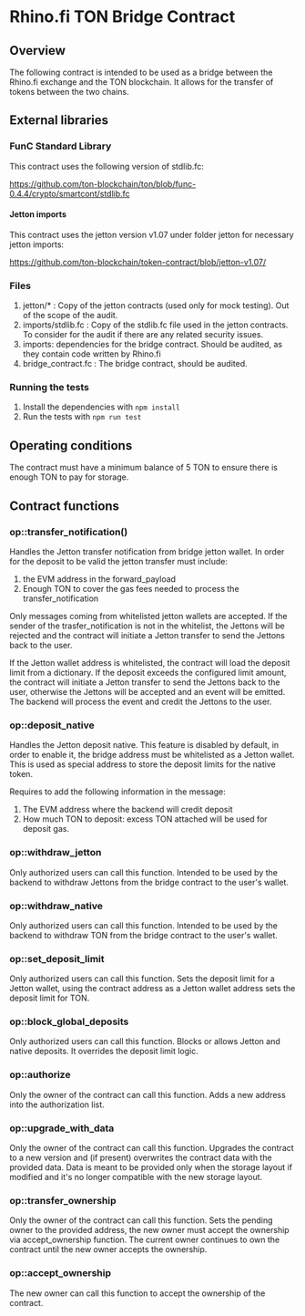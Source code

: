 # Rhino.fi TON Bridge Contract

## Overview
The following contract is intended to be used as a bridge between the Rhino.fi exchange and the TON blockchain. It allows for the transfer of tokens between the two chains.

## External libraries

### FunC Standard Library
This contract uses the following version of stdlib.fc:

https://github.com/ton-blockchain/ton/blob/func-0.4.4/crypto/smartcont/stdlib.fc

#### Jetton imports
This contract uses the jetton version v1.07 under folder jetton for necessary jetton imports: 

https://github.com/ton-blockchain/token-contract/blob/jetton-v1.07/

### Files

1) jetton/* : Copy of the jetton contracts (used only for mock testing). Out of the scope of the audit.
2) imports/stdlib.fc : Copy of the stdlib.fc file used in the jetton contracts. To consider for the audit if there are any related security issues.
3) imports: dependencies for the bridge contract. Should be audited, as they contain code written by Rhino.fi
4) bridge_contract.fc : The bridge contract, should be audited.

### Running the tests

1) Install the dependencies with `npm install`
2) Run the tests with `npm run test`


## Operating conditions

The contract must have a minimum balance of 5 TON to ensure there is enough TON to pay for storage.

## Contract functions

### op::transfer_notification()

Handles the Jetton transfer notification from bridge jetton wallet. In order for the deposit to be valid the jetton transfer must include:
 1) the EVM address in the forward_payload
 2) Enough TON to cover the gas fees needed to process the transfer_notification

Only messages coming from whitelisted jetton wallets are accepted. If the sender of the trasfer_notification is not in the whitelist, the Jettons will be rejected and the contract will initiate a Jetton transfer to send the Jettons back to the user.

If the Jetton wallet address is whitelisted, the contract will load the deposit limit from a dictionary. If the deposit exceeds the configured limit amount, the contract will initiate a Jetton transfer to send the Jettons back to the user, otherwise the Jettons will be accepted and an event will be emitted. The backend will process the event and credit the Jettons to the user.

### op::deposit_native

Handles the Jetton deposit native. This feature is disabled by default, in order to enable it, the bridge address must be whitelisted as a Jetton wallet. This is used as special address to store the deposit limits for the native token. 

Requires to add the following information in the message:
1) The EVM address where the backend will credit deposit
2) How much TON to deposit: excess TON attached will be used for deposit gas. 

### op::withdraw_jetton

Only authorized users can call this function. Intended to be used by the backend to withdraw Jettons from the bridge contract to the user's wallet. 

### op::withdraw_native

Only authorized users can call this function. Intended to be used by the backend to withdraw TON from the bridge contract to the user's wallet. 

### op::set_deposit_limit

Only authorized users can call this function. Sets the deposit limit for a Jetton wallet, using the contract address as a Jetton wallet address sets the deposit limit for TON. 

### op::block_global_deposits

Only authorized users can call this function. Blocks or allows Jetton and native deposits. It overrides the deposit limit logic.

### op::authorize

Only the owner of the contract can call this function. Adds a new address into the authorization list.

### op::upgrade_with_data

Only the owner of the contract can call this function. Upgrades the contract to a new version and (if present) overwrites the contract data with the provided data.
Data is meant to be provided only when the storage layout if modified and it's no longer compatible with the new storage layout.

### op::transfer_ownership

Only the owner of the contract can call this function. Sets the pending owner to the provided address, the new owner must accept the ownership via accept_ownership function. The current owner continues to own the contract until the new owner accepts the ownership.

### op::accept_ownership

The new owner can call this function to accept the ownership of the contract.
